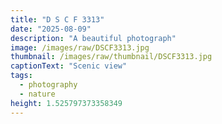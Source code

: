 ```yaml
---
title: "D S C F 3313"
date: "2025-08-09"
description: "A beautiful photograph"
image: /images/raw/DSCF3313.jpg
thumbnail: /images/raw/thumbnail/DSCF3313.jpg
captionText: "Scenic view"
tags:
  - photography
  - nature
height: 1.525797373358349
---
```

